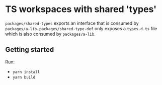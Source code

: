 # TS workspaces with shared 'types'

`packages/shared-types` exports an interface that is consumed by `packages/a-lib`.
`packages/shared-type-def` only exposes a `types.d.ts` file which is also consumed by `packages/a-lib`.

## Getting started

Run:

- `yarn install`
- `yarn build`
